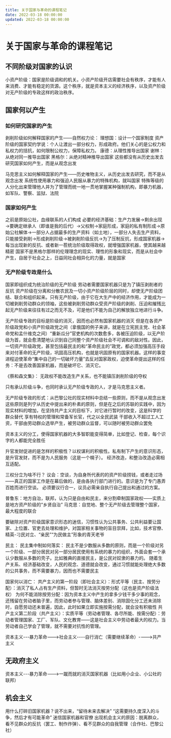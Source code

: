 ```yaml
---
title: 关于国家与革命的课程笔记
date: 2022-03-18 00:00:00
updated: 2022-03-18 00:00:00
---
```



# 关于国家与革命的课程笔记

## 不同阶级对国家的认识

小资产阶级：国家是阶级调和的机关。小资产阶级开店需要社会有秩序，才能有人来消费、才能有稳定的货源。这个秩序，就是资本主义的经济秩序，以及资产阶级对无产阶级的专政这样的政治秩序。

## 国家何以产生

### 如何研究国家的产生

剥削阶级如何解释国家的产生——自然权力论：
理想国：设计一个国家制度
资产阶级的国家契约学说：个人让渡出一部分权力，形成政府。他们关心的是公权力和私权力的拮抗，如何限制公权力，保障私权力。
康德：从理性推导出国家
谢林：从绝对同一推导出国家
黑格尔：从绝对精神推导出国家
这些都没有从历史出发去研究国家如何产生，而是从观念出发

马克思主义如何解释国家的产生——历史唯物主义，从历史出发去研究，而不是从观念出发
系统性使用暴力和强迫人民服从暴力的特殊机构，就叫国家
特殊等级的人分化出来管理他人并为了管理而统一地一贯地掌握某种强制机构，即暴力机器，如军队、警察、监狱、法院

### 国家如何产生
之前是原始公社，血缘联系的人们构成
必要的经济基础：生产力发展→剩余出现→要确定继承人（即谁是我的后代）→父权制→家庭形成，家庭的私有制形成→原始公社解体→一部分人占据最多的生产资料（如土地），一部分人失去生产资料，只能接受剥削→形成剥削阶级→被剥削阶级反抗→为了压制反抗，形成国家机器→每当出现新的反抗、或者新一茬统治阶级取得政权，就增强国家机器，使其越来越精密
国家不是黑格尔那样的伦理理念的现实、理性的形象和现实，而是从社会中产生，自居于社会之上，日益同社会相异化的力量，就是国家

### 无产阶级专政是什么

国家即组织成为统治阶级的无产阶级
劳动者需要国家机器只是为了镇压剥削者的反抗
资产阶级在分离和分散农民及一切小资产阶级阶层的同时，却使无产阶级团结、联合和组织起来。只有无产阶级，由于它在大生产中的经济作用，才能成为一切被剥削劳动群众的领袖，这些被剥削劳动群众受资产阶级的剥削、压迫和摧残比起无产阶级来往往有过之而无不及，可是他们不能为自己的解放独立地进行斗争。

无产阶级专政的目标是阶级的消灭，因而也必然有国家机器的消灭
但是在各资产阶级政党和小资产阶级政党之间（拿俄国的例子来讲，就是在立宪民主党、社会革命党和孟什维克之间）“重新瓜分”官吏机构的次数愈多，各被压迫阶级，以无产阶级为首，就会愈清楚地认识到自己同整个资产阶级社会不可调和的敌对性。因此，一切资产阶级政党，甚至包括最民主的和“革命民主的”政党，都必须加强高压手段来对付革命的无产阶级，巩固高压机构，也就是巩固原有的国家机器。这样的事变进程迫使革命“集中自己的一切破坏力量”去反对国家政权，迫使革命提出这样的任务：不是去改善国家机器，而是破坏它、消灭它。

《蔡和森文集》：
无政权不能改造生产关系，也不能镇压剥削阶级的夺权

只有承认阶级斗争，也同时承认无产阶级专政的人，才是马克思主义者。

无产阶级专政的形式：从巴黎公社的现实材料中总结一些原则，而不是从观念出发
这些原则是列宁从历史中提出来的朴素的原则，但是在之后的苏联的实践中，因为现实材料的增加，在坚持共产主义的目标下，对它进行暂时的改变，这是科学的
群众替代 享有特权的管理和常备军长官，代之以全民武装
干部收入不超过工人工资，干部由劳动群众选举产生，被劳动群众监督，可以随时被劳动群众罢免

资本主义的分工，使得国家机器的大多智职能变得简单，比如登记、检查，每个识字的人都能完全胜任

升官发财促进的是怎样的积极性？以权谋利的积极性。私有制下产生的意识形态，是升官发财，而不是为人民服务（这是一个幌子）。
经济改造，和整治改造必需相互适配。

三权分立为啥不行？
议会：空谈，为自身所代表的的资产阶级捞钱，或者走过场——真正的国家工作是在幕后做的，是由各执行部门进行的。意识是为了专门愚弄百姓而进行空谈。
必须要议行合一，议员必需亲自执行自己提出和通过的方案。

普鲁东：地方自治，联邦，认为只是自由和民主，来分割牵制国家政权——实质上是地方资产阶级的“乡贤自治”
马克思：自觉地、整个无产阶级去管理整个国家，最大程度的联合

要破除对资产阶级国家意识形态的迷信，习惯性认为公共事务、公共利益要让国家、上位置、官吏去处理和维护，对国家相关事物的盲目崇拜，比如，技术官僚、精英-刁民对立、“亲民”“为民做主”形象的青天老爷

民主：
民主集中制如何落实：
民主不是少数服从多数的原则，而是一个阶级对另一个阶级、一部分居民对另一部分居民使用有系统的暴力的组织，外面会套一个承认少数服从多数的壳子。比如雅典的直接民主，是公民对奴隶的暴力的。
随着生产关系、经济基础改变，人民的观念、道德就会改变，通过习惯就能处理绝大多数的公共事务，而不需要暴力，因而也不需要民主

国家何以消亡：
共产主义的第一阶段（即社会主义）：形式平等（民主、按劳分配）：消灭了私人占有生产资料，但暂时无法消灭按劳分配（这也是资产阶级法权）
为何不能消除按劳分配：因为资本主义中产生的拿多少钱干多少事的观念，还残留在劳动者脑子里，而劳动者参与管理、脑体差别、消除固化分工还未消除时，自愿劳动还未普遍，因此，此时如果立即实施按需分配，就会没有积极性
共产主义第二阶段（共产主义）：实质平等（劳动者管理、各尽所能、按需分配）：劳动者管理国家、工厂、军队、文化教育——这是社会主义中劳动者最大的权力。当劳动者自己学会了管理，就不需要对抗性的管理。

资本主义---暴力革命--->社会主义----自行消亡（需要继续革命）---->共产主义

## 无政府主义

资本主义---暴力革命--->一蹴而就的消灭国家机器（比如用小企业、小公社的联邦）

## 机会主义
用什么打碎旧国家机器？说不出来，“留待未来去解决” “这需要持久度深入的斗争，然后才有可能革命”
迷信国家机器和官僚
出现机会主义的原因：脱离群众，看不见群众的反抗（罢工、制作炸弹）、看不见群众的自我管理（合作社、巴黎公社）
